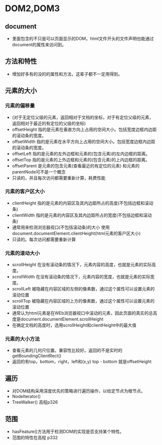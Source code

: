 # DOM2,DOM3

## document

* 里面包含的不只是可以页面显示的DOM，html文件开头的文件声明也能通过document的属性来访问到。

## 方法和特性

* 增加好多有的没的的属性和方法，这辈子都不一定用得到。

## 元素的大小

### 元素的偏移量

* (对于无定位父级的元素，返回相对于文档的坐标，对于有定位父级的元素，返回相对于最近的有定位的父级的坐标)
* offsetHeight 指的是元素在垂直方向上占用的空间大小。包括宽度边框内边距的滚动条的宽度。
* offsetWidth 指的是元素在水平方向上占用的空间大小。包括宽度边框内边距的滚动条的宽度。
* offsetLeft 指的是元素的左外边框和元素的(包含元素)的左内边框的距离。
* offsetTop 指的是元素的上外边框和元素的(包含元素)的上内边框的距离。
* offsetParent 是元素的包含元素(查看最近的有定位的元素)   和元素的parentNode可不是一个概念
* 只读的，并且每次访问都需要重新计算，耗费性能

### 元素的客户区大小

* clientHeight 指的是元素的内容区及其内边距所占的高度(不包括边框和滚动条)
* clientWidth 指的是元素的内容区及其内边距所占的宽度(不包括边框和滚动条)
* 通常用来检测浏览器视口(不包括滚动条)的大小  使用document.documentElement.clientHeight(html元素的客户区大小)
* 只读的。每次访问都需要重新计算

### 元素的滚动大小

* scrollHeight 在没有滚动条的情况下，元素内容的高度，也就是元素的实际高度。
* scrollWidth 在没有滚动条的情况下，元素内容的宽度，也就是元素的实际宽度。
* scrollLeft 被隐藏在内容区域的左侧的像素数，通过这个属性可以设置元素的滚动位置
* scrollTop 被隐藏在内容区域的上方的像素数，通过这个属性可以设置元素的滚动位置
* 通常认为html元素是在WEb浏览器视口中滚动的元素，因此页面的真实的总高度是document.documentElement.scrollHeight
* 在确定文档的高度时，选用scrollHeight和clientHeight中的最大值

### 元素的大小方法

* 查看元素的几何尺位置。兼容性比较好。返回的不是实时的 getBoundingClientRect()
* 返回的有top，bottom，right，left和(x,y)  top - bottom 就是offsetHeight

## 遍历

* 对DOM结构采用深度优先的策略进行遍历操作，以给定节点为根节点。
* NodeIterator()
* TreeWalker() 高程p326

## 范围

* hasFeature()方法用于检测DOM的实现是否支持某个特性。
* 范围的特性在高程 p332